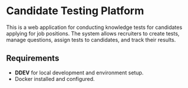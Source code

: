# Candidate Testing Platform

This is a web application for conducting knowledge tests for candidates applying for job positions. The system allows recruiters to create tests, manage questions, assign tests to candidates, and track their results.

## Requirements
- **DDEV** for local development and environment setup.
- Docker installed and configured.


